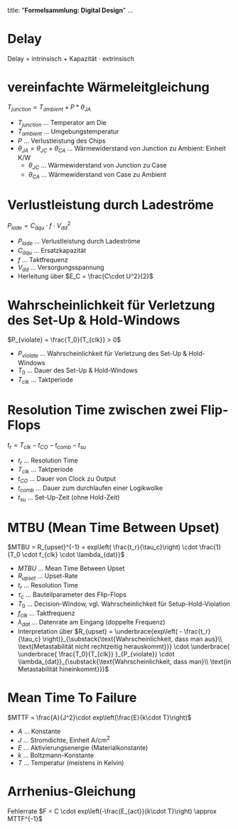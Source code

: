 
title: "**Formelsammlung: Digital Design**"
...


# Delay

Delay $=$ intrinsisch $+$ Kapazität $\cdot$ extrinsisch

# vereinfachte Wärmeleitgleichung
$T_{junction} = T_{ambient} + P * \theta_{JA}$

* $T_{junction}$ ... Temperator am Die
* $T_{ambient}$ ... Umgebungstemperatur
* $P$ ... Verlustleistung des Chips
* $\theta_{JA} = \theta_{JC}+\theta_{CA}$ ... Wärmewiderstand von Junction zu Ambient: Einheit K/W
	* $\theta_{JC}$ ... Wärmewiderstand von Junction zu Case
	* $\theta_{CA}$ ... Wärmewiderstand von Case zu Ambient
		
# Verlustleistung durch Ladeströme
$P_{lade} = C_{äqu} \cdot f \cdot V_{dd}^2$

* $P_{lade}$ ... Verlustleistung durch Ladeströme
* $C_{äqu}$ ... Ersatzkapazität
* $f$ ... Taktfrequenz
* $V_{dd}$ ... Versorgungsspannung
* Herleitung über $E_C = \frac{C\cdot U^2}{2}$

# Wahrscheinlichkeit für Verletzung des Set-Up & Hold-Windows
$P_{violate} = \frac{T_0}{T_{clk}} > 0$

* $P_{violate}$ ... Wahrscheinlichkeit für Verletzung des Set-Up & Hold-Windows
* $T_0$ ... Dauer des Set-Up & Hold-Windows
* $T_{clk}$ ... Taktperiode

# Resolution Time zwischen zwei Flip-Flops
$t_r = T_{clk} - t_{CO} - t_{comb} - t_{su}$

* $t_r$ ... Resolution Time
* $T_{clk}$ ... Taktperiode
* $t_{CO}$ ... Dauer von Clock zu Output
* $t_{comb}$ ... Dauer zum durchlaufen einer Logikwolke
* $t_{su}$ ... Set-Up-Zeit (ohne Hold-Zeit)

# MTBU (Mean Time Between Upset)
$MTBU = R_{upset}^{-1} = exp\left( \frac{t_r}{\tau_c}\right) \cdot \frac{1}{T_0 \cdot f_{clk} \cdot \lambda_{dat}}$

* $MTBU$ ... Mean Time Between Upset
* $R_{upset}$ ... Upset-Rate
* $t_r$ ... Resolution Time
* $\tau_c$ ... Bauteilparameter des Flip-Flops
* $T_0$ ... Decision-Window, vgl. Wahrscheinlichkeit für Setup-Hold-Violation
* $f_{clk}$ ... Taktfrequenz
* $\lambda_{dat}$ ... Datenrate am Eingang (doppelte Frequenz)
* Interpretation über $R_{upset} = \underbrace{exp\left( - \frac{t_r}{\tau_c} \right)}_{\substack{\text{Wahrscheinlichkeit, dass man aus}\\ \text{Metastabilität nicht rechtzeitig herauskommt}}} \cdot \underbrace{ \underbrace{ \frac{T_0}{T_{clk}} }_{P_{violate}} \cdot \lambda_{dat}}_{\substack{\text{Wahrscheinlichkeit, dass man}\\ \text{in Metastabilität hineinkommt}}}$

# Mean Time To Failure
$MTTF = \frac{A}{J^2}\cdot exp\left(\frac{E}{k\cdot T}\right)$

* $A$ ... Konstante
* $J$ ... Stromdichte, Einheit A/cm$^2$
* $E$ ... Aktivierungsenergie (Materialkonstante)
* $k$ ... Boltzmann-Konstante
* $T$ ... Temperatur (meistens in Kelvin)

# Arrhenius-Gleichung
Fehlerrate $F = C \cdot exp\left(-\frac{E_{act}}{k\cdot T}\right) \approx MTTF^{-1}$
